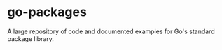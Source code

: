 # go-packages
A large repository of code and documented examples for Go's standard package library.
